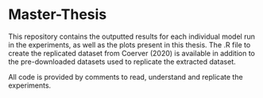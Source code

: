 # Master-Thesis

This repository contains the outputted results for each individual model run in the experiments, as well as the plots present in this thesis. 
The .R file to create the replicated dataset from Coerver (2020) is available in addition to the pre-downloaded datasets used to replicate the extracted dataset. 

All code is provided by comments to read, understand and replicate the experiments.
